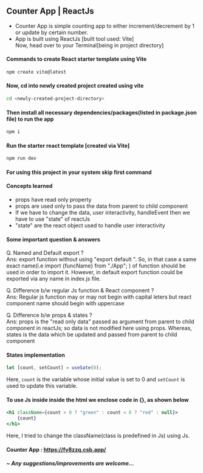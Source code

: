 ## Counter App | ReactJs
- Counter App is simple counting app to either increment/decrement by 1 or update by certain number.
- App is built using ReactJs [built tool used: Vite] <br>
Now, head over to your Terminal[being in project directory]
#### Commands to create React starter template using Vite
```bash
npm create vite@latest
```
#### Now, cd into newly created project created using vite
```bash
cd <newly-created-project-directory>
```
#### Then install all necessary dependencies/packages(listed in package.json file) to run the app
```bash
npm i
```
#### Run the starter react template [created via Vite]
```bash
npm run dev
```

#### For using this project in your system skip first command

#### Concepts learned
- props have read only property
- props are used only to pass the data from parent to child component
- If we have to change the data, user interactivity, handleEvent then we have to use "state" of reactJs
- "state" are the react object used to handle user interactivity

#### Some important question & answers
Q. Named and Default export ? <br>
Ans: export function without using "export default <functionName>".
So, in that case a same exact name(i.e import {funcName} from "./App"; ) of function should be used in
order to import it.
However, in default export function could be exported via any name 
in index.js file.

Q. Difference b/w regular Js function & React component ? <br>
Ans: Regular js function may or may not begin with capital
leters but react component name should begin with uppercase

Q. Difference b/w props & states ? <br>
Ans: props is the "read only data" passed as argument from parent to child component in reactJs; so data is not modified here using props.
Whereas, states is the data which be updated and passed from parent to child component 

#### States implementation
```jsx
let [count, setCount] = useSate(0);
```
Here, ```count``` is the variable whose initial value is set to 0 and ```setCount``` is used to update this variable.

#### To use Js inside inside the html we enclose code in {}, as shown below
```jsx
<h1 className={count > 0 ? "green" : count < 0 ? "red" : null}>
    {count}
</h1>
```
Here, I tried to change the className(class is predefined in Js) using Js.

#### Counter App : https://fv8zzq.csb.app/
##### ~ Any suggestions/improvements are welcome...
